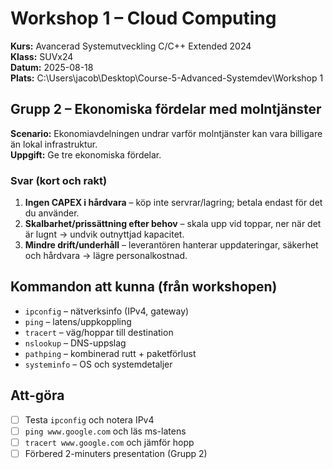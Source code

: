 # Workshop 1 – Cloud Computing
**Kurs:** Avancerad Systemutveckling C/C++ Extended 2024  
**Klass:** SUVx24  
**Datum:** 2025-08-18  
**Plats:** C:\Users\jacob\Desktop\Course-5-Advanced-Systemdev\Workshop 1

## Grupp 2 – Ekonomiska fördelar med molntjänster
**Scenario:** Ekonomiavdelningen undrar varför molntjänster kan vara billigare än lokal infrastruktur.  
**Uppgift:** Ge tre ekonomiska fördelar.

### Svar (kort och rakt)
1. **Ingen CAPEX i hårdvara** – köp inte servrar/lagring; betala endast för det du använder.
2. **Skalbarhet/prissättning efter behov** – skala upp vid toppar, ner när det är lugnt → undvik outnyttjad kapacitet.
3. **Mindre drift/underhåll** – leverantören hanterar uppdateringar, säkerhet och hårdvara → lägre personalkostnad.

## Kommandon att kunna (från workshopen)
- `ipconfig` – nätverksinfo (IPv4, gateway)
- `ping` – latens/uppkoppling
- `tracert` – väg/hoppar till destination
- `nslookup` – DNS-uppslag
- `pathping` – kombinerad rutt + paketförlust
- `systeminfo` – OS och systemdetaljer

## Att-göra
- [ ] Testa `ipconfig` och notera IPv4
- [ ] `ping www.google.com` och läs ms-latens
- [ ] `tracert www.google.com` och jämför hopp
- [ ] Förbered 2-minuters presentation (Grupp 2)
